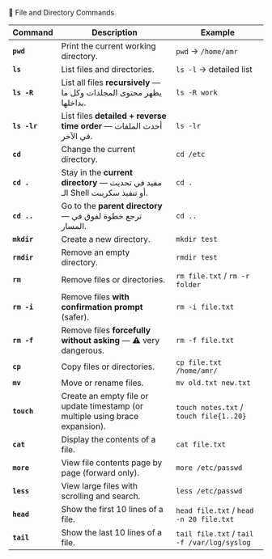 📂 File and Directory Commands

| Command      | Description                                                                   | Example                                     |
| ------------ | ----------------------------------------------------------------------------- | ------------------------------------------- |
| **`pwd`**    | Print the current working directory.                                          | `pwd` → `/home/amr`                         |
| **`ls`**     | List files and directories.                                                   | `ls -l` → detailed list                     |
| **`ls -R`**  | List all files **recursively** — يظهر محتوى المجلدات وكل ما بداخلها.          | `ls -R work`                                |
| **`ls -lr`** | List files **detailed + reverse time order** — أحدث الملفات في الآخر.         | `ls -lr`                                    |
| **`cd`**     | Change the current directory.                                                 | `cd /etc`                                   |
| **`cd .`**   | Stay in the **current directory** — مفيد في تحديث الـ Shell أو تنفيذ سكريبت.  | `cd .`                                      |
| **`cd ..`**  | Go to the **parent directory** — ترجع خطوة لفوق في المسار.                    | `cd ..`                                     |
| **`mkdir`**  | Create a new directory.                                                       | `mkdir test`                                |
| **`rmdir`**  | Remove an empty directory.                                                    | `rmdir test`                                |
| **`rm`**     | Remove files or directories.                                                  | `rm file.txt` / `rm -r folder`              |
| **`rm -i`**  | Remove files **with confirmation prompt** (safer).                            | `rm -i file.txt`                            |
| **`rm -f`**  | Remove files **forcefully without asking** — ⚠️ very dangerous.               | `rm -f file.txt`                            |
| **`cp`**     | Copy files or directories.                                                    | `cp file.txt /home/amr/`                    |
| **`mv`**     | Move or rename files.                                                         | `mv old.txt new.txt`                        |
| **`touch`**  | Create an empty file or update timestamp (or multiple using brace expansion). | `touch notes.txt` / `touch file{1..20}`     |
| **`cat`**    | Display the contents of a file.                                               | `cat file.txt`                              |
| **`more`**   | View file contents page by page (forward only).                               | `more /etc/passwd`                          |
| **`less`**   | View large files with scrolling and search.                                   | `less /etc/passwd`                          |
| **`head`**   | Show the first 10 lines of a file.                                            | `head file.txt` / `head -n 20 file.txt`     |
| **`tail`**   | Show the last 10 lines of a file.                                             | `tail file.txt` / `tail -f /var/log/syslog` |

